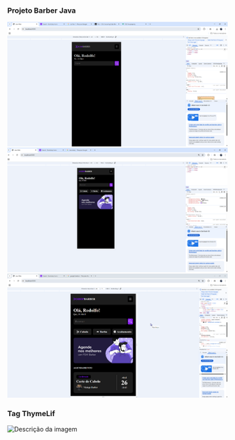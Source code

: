 ### Projeto Barber Java

<img src="./screens/home-1-mobile.png" alt="" />
<img src="./screens/home-2-mobile.png" alt="" />
<img src="./screens/home-3-mobile.png" alt="" />

### Tag ThymeLif

<img th:src="@{barber/cut.png}" alt="Descrição da imagem" />